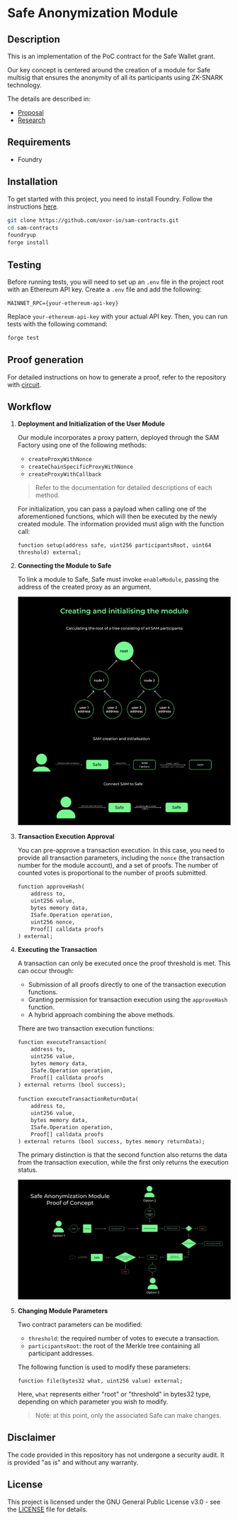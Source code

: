 # Safe Anonymization Module

## Description

This is an implementation of the PoC contract for the Safe Wallet grant.

Our key concept is centered around the creation of a module for Safe multisig that ensures the anonymity of all its participants using ZK-SNARK technology.

The details are described in:

- [Proposal](https://oxorioteam.notion.site/Safe-Anonymization-Module-proposal-efe966603632482abf243283bfc78897)
- [Research](https://oxorioteam.notion.site/Safe-Anonymization-Module-1-M-1e702d426bfd46a4aa89b463d2b81d2c)

## Requirements

- Foundry

## Installation

To get started with this project, you need to install Foundry. Follow the instructions [here](https://book.getfoundry.sh/getting-started/installation).

```bash
git clone https://github.com/oxor-io/sam-contracts.git
cd sam-contracts
foundryup
forge install
```

## Testing

Before running tests, you will need to set up an `.env` file in the project root with an Ethereum API key. Create a `.env` file and add the following:

```
MAINNET_RPC={your-ethereum-api-key}
```

Replace `your-ethereum-api-key` with your actual API key. Then, you can run tests with the following command:

```bash
forge test
```

## Proof generation

For detailed instructions on how to generate a proof, refer to the repository with [circuit](https://github.com/oxor-io/sam-circuits).

## Workflow

1. **Deployment and Initialization of the User Module**

   Our module incorporates a proxy pattern, deployed through the SAM Factory using one of the following methods:

   - `createProxyWithNonce`
   - `createChainSpecificProxyWithNonce`
   - `createProxyWithCallback`

   > Refer to the documentation for detailed descriptions of each method.

   For initialization, you can pass a payload when calling one of the aforementioned functions, which will then be executed by the newly created module. The information provided must align with the function call:

   ```solidity
   function setup(address safe, uint256 participantsRoot, uint64 threshold) external;
   ```

2. **Connecting the Module to Safe**

   To link a module to Safe, Safe must invoke `enableModule`, passing the address of the created proxy as an argument.

   ![Contract Creation](./img/ContractInitialization.jpeg)

3. **Transaction Execution Approval**

   You can pre-approve a transaction execution. In this case, you need to provide all transaction parameters, including the `nonce` (the transaction number for the module account), and a set of proofs. The number of counted votes is proportional to the number of proofs submitted.

   ```solidity
   function approveHash(
       address to,
       uint256 value,
       bytes memory data,
       ISafe.Operation operation,
       uint256 nonce,
       Proof[] calldata proofs
   ) external;
   ```

4. **Executing the Transaction**

   A transaction can only be executed once the proof threshold is met. This can occur through:

   - Submission of all proofs directly to one of the transaction execution functions.
   - Granting permission for transaction execution using the `approveHash` function.
   - A hybrid approach combining the above methods.

   There are two transaction execution functions:

   ```solidity
   function executeTransaction(
       address to,
       uint256 value,
       bytes memory data,
       ISafe.Operation operation,
       Proof[] calldata proofs
   ) external returns (bool success);

   function executeTransactionReturnData(
       address to,
       uint256 value,
       bytes memory data,
       ISafe.Operation operation,
       Proof[] calldata proofs
   ) external returns (bool success, bytes memory returnData);
   ```

   The primary distinction is that the second function also returns the data from the transaction execution, while the first only returns the execution status.

   ![Proof of Concept Workflow](./img/PoCWorkflow.jpeg)

5. **Changing Module Parameters**

   Two contract parameters can be modified:

   - `threshold`: the required number of votes to execute a transaction.
   - `participantsRoot`: the root of the Merkle tree containing all participant addresses.

   The following function is used to modify these parameters:

   ```solidity
   function file(bytes32 what, uint256 value) external;
   ```

   Here, `what` represents either "root" or "threshold" in bytes32 type, depending on which parameter you wish to modify.

   > Note: at this point, only the associated Safe can make changes.

## Disclaimer

The code provided in this repository has not undergone a security audit. It is provided "as is" and without any warranty.

## License

This project is licensed under the GNU General Public License v3.0 - see the [LICENSE](LICENSE) file for details.
